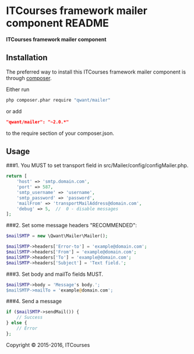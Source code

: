 ITCourses framework mailer component README
============

**ITCourses framework mailer component**



## Installation

The preferred way to install this ITCourses framework mailer component is through [composer](http://getcomposer.org/download/).

Either run

```sh
php composer.phar require "qwant/mailer"
```

or add

```json
"qwant/mailer": "~2.0.*"
```

to the require section of your composer.json.


## Usage

###1. You MUST to set transport field in src/Mailer/config/configMailer.php.

```php
return [
    'host' => 'smtp.domain.com',
    'port' => 587,
    'smtp_username' => 'username',
    'smtp_password' => 'password',
    'mailFrom' => 'transportMailAddress@domain.com',
    'debug' => 5,  //  0 - disable messages
];
```

###2. Set some message headers "RECOMMENDED":

```php
$mailSMTP = new \Qwant\Mailer\Mailer();

$mailSMTP->headers['Error-to'] = 'example@domain.com';
$mailSMTP->headers['From'] = 'example@domain.com';
$mailSMTP->headers['To'] = 'example@domain.com';
$mailSMTP->headers['Subject'] = 'Text field.';
```

###3. Set body and mailTo fields MUST.

```php
$mailSMTP->body = 'Message's body.';
$mailSMTP->mailTo = 'example@domain.com';
```

###4. Send a message

```php
if ($mailSMTP->sendMail()) {
    // Success
} else {
    // Error
};
```

Copyright © 2015-2016, ITCourses
